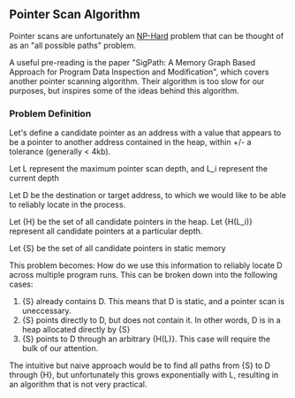 ## Pointer Scan Algorithm

Pointer scans are unfortunately an [NP-Hard](https://en.wikipedia.org/wiki/NP-hardness) problem that can be thought of as an "all possible paths" problem.

A useful pre-reading is the paper "SigPath: A Memory Graph Based Approach for Program Data Inspection and Modification", which covers another pointer scanning algorithm. Their algorithm is too slow for our purposes, but inspires some of the ideas behind this algorithm.

### Problem Definition

Let's define a candidate pointer as an address with a value that appears to be a pointer to another address contained in the heap, within +/- a tolerance (generally < 4kb).

Let L represent the maximum pointer scan depth, and L_i represent the current depth

Let D be the destination or target address, to which we would like to be able to reliably locate in the process.

Let {H} be the set of all candidate pointers in the heap. Let {H(L_i)} represent all candidate pointers at a particular depth.

Let {S} be the set of all candidate pointers in static memory

This problem becomes: How do we use this information to reliably locate D across multiple program runs. This can be broken down into the following cases:
1. {S} already contains D. This means that D is static, and a pointer scan is uneccessary.
2. {S} points directly to D, but does not contain it. In other words, D is in a heap allocated directly by {S}
3. {S} points to D through an arbitrary {H(L)}. This case will require the bulk of our attention.

The intuitive but naive approach would be to find all paths from {S} to D through {H}, but unfortunately this grows exponentially with L, resulting in an algorithm that is not very practical.

